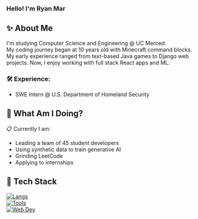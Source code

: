### Hello! I'm Ryan Mar
## :sparkles: About Me
I'm studying Computer Science and Engineering @ UC Merced. <br/>
My coding journey began at 10 years old with Minecraft command blocks. My early experience ranged from text-based Java games to Django web projects. Now, I enjoy working with full stack React apps and ML.
### :hammer_and_wrench: Experience:
- SWE Intern @ U.S. Department of Homeland Security
## :round_pushpin: What Am I Doing?
:clipboard: Currently I am:
- Leading a team of 45 student developers
- Using synthetic data to train generative AI
- Grinding LeetCode
- Applying to internships
## :toolbox: Tech Stack
[![Langs](https://skillicons.dev/icons?i=bash,c,cpp,java,js,mysql,py,sqlite&theme=dark)](https://skillicons.dev)
<br/>
[![Tools](https://skillicons.dev/icons?i=anaconda,aws,docker,firebase,flask,git,gitlab,opencv,pytorch,tensorflow,vercel&theme=dark)](https://skillicons.dev)
<br/>
[![Web Dev](https://skillicons.dev/icons?i=bootstrap,css,django,html,jquery,nextjs,nodejs,nuxtjs,react,tailwind,ts,vue&theme=dark)](https://skillicons.dev)
